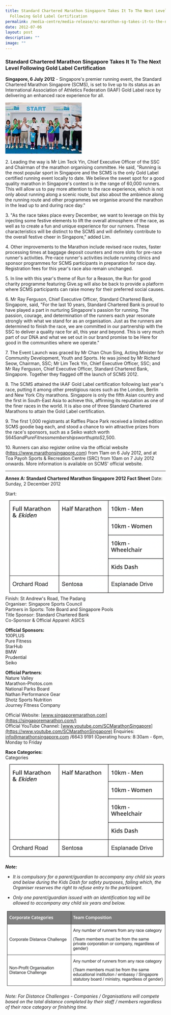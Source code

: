 ```yaml
---
title: Standard Chartered Marathon Singapore Takes It To The Next Level
  Following Gold Label Certification
permalink: /media-centre/media-release/sc-marathon-sg-takes-it-to-the-next-level-following-gold-label-cert/
date: 2012-07-06
layout: post
description: ""
image: ""
---
```

### **Standard Chartered Marathon Singapore Takes It To The Next Level Following Gold Label Certification**

**Singapore, 6 July 2012** - Singapore's premier running event, the Standard Chartered Marathon Singapore (SCMS), is set to live up to its status as an International Association of Athletics Federation (IAAF) Gold Label race by delivering an enhanced race experience for all.

![](/images/Media%20Centre/Media%20Release/2012/Jul/STANDARDCHARTEREDMARATHONSINGAPORETAKESITTOTHENEXTLEVELFOLLOWINGGOLDLABELCERTMainPar0042Imagegif.gif)

2\. Leading the way is Mr Lim Teck Yin, Chief Executive Officer of the SSC and Chairman of the marathon organising committee. He said, "Running is the most popular sport in Singapore and the SCMS is the only Gold Label certified running event locally to date. We believe the sweet spot for a good quality marathon in Singapore's context is in the range of 60,000 runners. This will allow us to pay more attention to the race experience, which is not only about running along a scenic route, but also about the ambience along the running route and other programmes we organise around the marathon in the lead up to and during race day."

3\. "As the race takes place every December, we want to leverage on this by injecting some festive elements to lift the overall atmosphere of the race, as well as to create a fun and unique experience for our runners. These characteristics will be distinct to the SCMS and will definitely contribute to the overall festive cheer in Singapore," added Lim.

4\. Other improvements to the Marathon include revised race routes, faster processing times at baggage deposit counters and more slots for pre-race runner's activities. Pre-race runner's activities include running clinics and sponsor programmes for SCMS participants in preparation for race day. Registration fees for this year's race also remain unchanged.

5\. In line with this year's theme of Run for a Reason, the Run for good charity programme featuring Give.sg will also be back to provide a platform where SCMS participants can raise money for their preferred social causes.

6\. Mr Ray Ferguson, Chief Executive Officer, Standard Chartered Bank, Singapore, said, "For the last 10 years, Standard Chartered Bank is proud to have played a part in nurturing Singapore's passion for running. The passion, courage, and determination of the runners each year resonate strongly with what we stand for as an organisation. Just as the runners are determined to finish the race, we are committed in our partnership with the SSC to deliver a quality race for all, this year and beyond. This is very much part of our DNA and what we set out in our brand promise to be Here for good in the communities where we operate."

7\. The Event Launch was graced by Mr Chan Chun Sing, Acting Minister for Community Development, Youth and Sports. He was joined by Mr Richard Seow, Chairman, SSC; Mr Lim Teck Yin, Chief Executive Officer, SSC; and Mr Ray Ferguson, Chief Executive Officer, Standard Chartered Bank, Singapore. Together they flagged off the launch of SCMS 2012.

8\.  The SCMS attained the IAAF Gold Label certification following last year's race, putting it among other prestigious races such as the London, Berlin and New York City marathons. Singapore is only the fifth Asian country and the first in South-East Asia to achieve this, affirming its reputation as one of the finer races in the world. It is also one of three Standard Chartered Marathons to attain the Gold Label certification.

9\. The first 1,000 registrants at Raffles Place Park received a limited edition SCMS goodie bag each, and stood a chance to win attractive prizes from the race's sponsors, such as a Seiko watch worth S$645 and Pure Fitness memberships worth up to S$2,500.

10\. Runners can also register online via the official website (https://www.marathonsingapore.com) from 11am on 6 July 2012, and at Toa Payoh Sports & Recreation Centre (SRC) from 10am on 7 July 2012 onwards. More information is available on SCMS' official website.

---

**Annex A: Standard Chartered Marathon Singapore 2012 Fact Sheet**
Date: Sunday, 2 December 2012

Start:                             
![](/images/Media%20Centre/Media%20Release/2012/Jul/Annex%20A-%20Standard%20Chartered%20Marathon%20Singapore%202012%20Fact%20Sheet.png)
Finish: St Andrew's Road, The Padang
<br>
Organiser: Singapore Sports Council
<br>
Partners in Sports: Tote Board and Singapore Pools
<br>
 Title Sponsor: Standard Chartered Bank
<br>
 Co-Sponsor & Official Apparel: ASICS

**Official Sponsors:**
<br>
100PLUS
<br>
Pure Fitness
<br>
StarHub
<br>
BMW
<br>
Prudential
<br>
Seiko


**Official Partners**:               
Nature Valley
<br>
Marathon-Photos.com
<br>
National Parks Board
<br>
Nathan Performance Gear
<br>
Shotz Sports Nutrition
<br>
Journey Fitness Company

Official Website: [www.singaporemarathon.com](https://singaporemarathon.com/)  
Official YouTube Channel: [www.youtube.com/SCMarathonSingapore](https://www.youtube.com/SCMarathonSingapore) 
Enquiries: info@marathonsingapore.com /6643 9191 (Operating hours: 8:30am - 6pm, Monday to Friday

**Race Categories:**
<br>Categories
![](/images/Media%20Centre/Media%20Release/2012/Jul/Annex%20A-%20Standard%20Chartered%20Marathon%20Singapore%202012%20Fact%20Sheet.png)

***Note:***
*    *It is compulsory for a parent/guardian to accompany any child six years and below during the Kids Dash for safety purposes, failing which, the Organiser reserves the right to refuse entry to the participant.*

*    *Only one parent/guardian issued with an identification tag will be allowed to accompany any child six years and below.*

![](/images/Media%20Centre/Media%20Release/2012/Jul/SC%20Marathon%20SG%20Takes%20It%20To%20The%20Next%20Level%20Following%20Gold%20Label%20CertificationIMAGE2.png)

*Note: For Distance Challenges - Companies / Organisations will compete based on the total distance completed by their staff / members regardless of their race category or finishing time.*